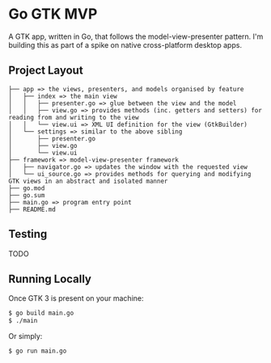# Go GTK MVP

A GTK app, written in Go, that follows the model-view-presenter pattern. I'm building this as part of a spike on native cross-platform desktop apps.

## Project Layout

```
├── app => the views, presenters, and models organised by feature
│   ├── index => the main view
│   │   ├── presenter.go => glue between the view and the model
│   │   ├── view.go => provides methods (inc. getters and setters) for reading from and writing to the view
│   │   └── view.ui => XML UI definition for the view (GtkBuilder)
│   └── settings => similar to the above sibling
│       ├── presenter.go
│       ├── view.go
│       └── view.ui
├── framework => model-view-presenter framework
│   ├── navigator.go => updates the window with the requested view
│   └── ui_source.go => provides methods for querying and modifying GTK views in an abstract and isolated manner
├── go.mod
├── go.sum
├── main.go => program entry point
├── README.md
```

## Testing

TODO

## Running Locally

Once GTK 3 is present on your machine:

```sh
$ go build main.go
$ ./main
```

Or simply:

```sh
$ go run main.go
```
